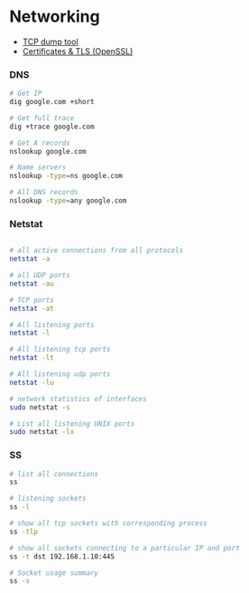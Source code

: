 # Networking

* [TCP dump tool](tcpdump.md)
* [Certificates & TLS (OpenSSL)](certs.md)

### DNS
```bash
# Get IP
dig google.com +short

# Get full trace
dig +trace google.com

# Get A records
nslookup google.com

# Name servers
nslookup -type=ns google.com

# All DNS records
nslookup -type=any google.com
```


### Netstat
```bash

# all active connections from all protocols
netstat -a

# all UDP ports
netstat -au

# TCP ports
netstat -at

# All listening ports
netstat -l

# All listening tcp ports
netstat -lt

# All listening udp ports
netstat -lu

# network statistics of interfaces
sudo netstat -s

# List all listening UNIX ports
sudo netstat -lx
```


### SS
```bash
# list all connections
ss

# listening sockets
ss -l

# show all tcp sockets with corresponding process
ss -tlp

# show all sockets connecting to a particular IP and port
ss -t dst 192.168.1.10:445

# Socket usage summary
ss -s
```